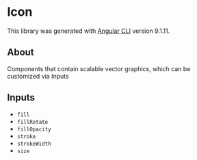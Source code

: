 # Icon

This library was generated with [Angular CLI](https://github.com/angular/angular-cli) version 9.1.11.

## About

Components that contain scalable vector graphics, which can be customized via Inputs

## Inputs

- `fill`
- `fillRotate`
- `fillOpacity`
- `stroke`
- `strokeWidth`
- `size`
